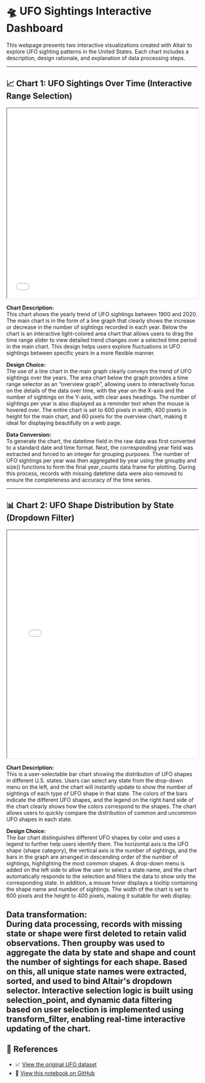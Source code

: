 # 🛸 UFO Sightings Interactive Dashboard

This webpage presents two interactive visualizations created with Altair to explore UFO sighting patterns in the United States. Each chart includes a description, design rationale, and explanation of data processing steps.

---

## 📈 Chart 1: UFO Sightings Over Time (Interactive Range Selection)

<iframe src="chart1.html" width="100%" height="500"></iframe>

**Chart Description:**  
This chart shows the yearly trend of UFO sightings between 1900 and 2020. The main chart is in the form of a line graph that clearly shows the increase or decrease in the number of sightings recorded in each year. Below the chart is an interactive light-colored area chart that allows users to drag the time range slider to view detailed trend changes over a selected time period in the main chart. This design helps users explore fluctuations in UFO sightings between specific years in a more flexible manner.

**Design Choice:**  
The use of a line chart in the main graph clearly conveys the trend of UFO sightings over the years. The area chart below the graph provides a time range selector as an “overview graph”, allowing users to interactively focus on the details of the data over time, with the year on the X-axis and the number of sightings on the Y-axis, with clear axes headings. The number of sightings per year is also displayed as a reminder text when the mouse is hovered over. The entire chart is set to 600 pixels in width, 400 pixels in height for the main chart, and 60 pixels for the overview chart, making it ideal for displaying beautifully on a web page.

**Data Conversion:**  
To generate the chart, the datetime field in the raw data was first converted to a standard date and time format. Next, the corresponding year field was extracted and forced to an integer for grouping purposes. The number of UFO sightings per year was then aggregated by year using the groupby and size() functions to form the final year_counts data frame for plotting. During this process, records with missing datetime data were also removed to ensure the completeness and accuracy of the time series.

---

## 📊 Chart 2: UFO Shape Distribution by State (Dropdown Filter)

<iframe src="chart2.html" width="100%" height="600"></iframe>

**Chart Description:**  
This is a user-selectable bar chart showing the distribution of UFO shapes in different U.S. states. Users can select any state from the drop-down menu on the left, and the chart will instantly update to show the number of sightings of each type of UFO shape in that state. The colors of the bars indicate the different UFO shapes, and the legend on the right hand side of the chart clearly shows how the colors correspond to the shapes. The chart allows users to quickly compare the distribution of common and uncommon UFO shapes in each state.

**Design Choice:**  
The bar chart distinguishes different UFO shapes by color and uses a legend to further help users identify them. The horizontal axis is the UFO shape (shape category), the vertical axis is the number of sightings, and the bars in the graph are arranged in descending order of the number of sightings, highlighting the most common shapes. A drop-down menu is added on the left side to allow the user to select a state name, and the chart automatically responds to the selection and filters the data to show only the corresponding state. In addition, a mouse hover displays a tooltip containing the shape name and number of sightings. The width of the chart is set to 600 pixels and the height to 400 pixels, making it suitable for web display.

**Data transformation:**  
During data processing, records with missing state or shape were first deleted to retain valid observations. Then groupby was used to aggregate the data by state and shape and count the number of sightings for each shape. Based on this, all unique state names were extracted, sorted, and used to bind Altair's dropdown selector. Interactive selection logic is built using selection_point, and dynamic data filtering based on user selection is implemented using transform_filter, enabling real-time interactive updating of the chart.
---

## 🔗 References

- 📈 [View the original UFO dataset](https://www.kaggle.com/datasets/NUFORC/ufo-sightings)  
- 🧠 [View this notebook on GitHub](https://github.com/YiangLuo/YiangLuo.github.io/blob/main/Notebook.ipynb)


